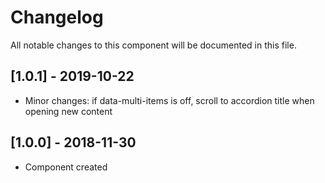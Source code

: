 # Changelog
All notable changes to this component will be documented in this file.

## [1.0.1] - 2019-10-22
- Minor changes: if data-multi-items is off, scroll to accordion title when opening new content

## [1.0.0] - 2018-11-30
- Component created
